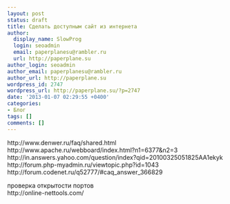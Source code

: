 ```yaml
---
layout: post
status: draft
title: Сделать доступным сайт из интернета
author:
  display_name: SlowProg
  login: seoadmin
  email: paperplanesu@rambler.ru
  url: http://paperplane.su
author_login: seoadmin
author_email: paperplanesu@rambler.ru
author_url: http://paperplane.su
wordpress_id: 2747
wordpress_url: http://paperplane.su/?p=2747
date: '2013-01-07 02:29:55 +0400'
categories:
- Блог
tags: []
comments: []
---
```

<p>http:&#47;&#47;www.denwer.ru&#47;faq&#47;shared.html<br />
http:&#47;&#47;www.apache.ru&#47;webboard&#47;index.html?n1=6377&n2=3<br />
http:&#47;&#47;in.answers.yahoo.com&#47;question&#47;index?qid=20100325051825AA1ekyk<br />
http:&#47;&#47;forum.php-myadmin.ru&#47;viewtopic.php?id=1043<br />
http:&#47;&#47;forum.codenet.ru&#47;q52777&#47;#caq_answer_366829</p>
<p>проверка открытости портов<br />
http:&#47;&#47;online-nettools.com&#47;</p>
